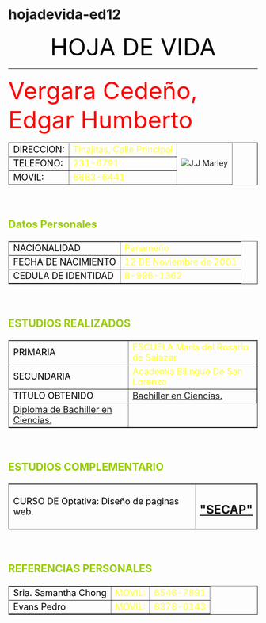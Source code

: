 # hojadevida-ed12
<html>
<head>
<title>Hoja de vida </title>
</head>
<body>

<center><font size=10 color= black>
HOJA DE VIDA</font></center><hr width ="" size="4">

 <font size=20 color= RED> Vergara Cedeño, Edgar Humberto</font>
<font size=4 color= 99CC00>
<table border = 1>


<tr><td> <font size=4 color= black>DIRECCION: </td>  <td> <font size=4 color= FFFF33>Tinajitas, Calle Principal</td> <td rowspan="3"> <img src="http://190.152.10.222/download/0803260991_11102012_1117.bmp " hight="100" widht="100" alt="J.J Marley"> </td></tr>
<tr><td> <font size=4 color= black>TELEFONO:  </td>  <td> <font size=4 color= FFFF33>231-6791</td> </tr>
<tr><td> <font size=4 color= black>MOVIL:     </td>  <td> <font size=4 color= FFFF33>6683-6441</td> </tr>
</table>
<br>
<h3> Datos Personales </h3>


<table border = 1> 


<tr><td> <font size=4 color= black>NACIONALIDAD         </td><tD> <font size=4 color= FFFF33>Panameño</td></tr>
<tr><td> <font size=4 color= black>FECHA DE NACIMIENTO  </td><td> <font size=4 color= FFFF33>12 DE Noviembre de 2001</td></tr>
<tr><td> <font size=4 color= black>CEDULA DE IDENTIDAD  </td><td> <font size=4 color= FFFF33>8-996-1362</td></tr>
</table>

<br>
<H3>ESTUDIOS REALIZADOS</H3>  
<TABLE BORDER =1>

<tr><td> <font size=4 color= black>PRIMARIA   </td><tD> <font size=4 color= FFFF33>ESCUELA María del Rosario de Salazar</td></tr>
<tr><td> <font size=4 color= black>SECUNDARIA </td><tD> <font size=4 color= FFFF33>Academia Bilingue De San Lorenzo</td></tr>

<tr><td> <font size=4 color= black>TITULO OBTENIDO </td><tD> <font size=4 color= FFFF33> <a href="http://190.152.10.222/download/0803260991_11102012_1139.html#Titulo de Bachiller">Bachiller en Ciencias.</a> </td> </tr>
<tr><td> <font size=4 color= FFFF33> <a href="http://190.152.10.222/download/0803260991_11102012_1139.html#Comprobante UTE LVT">Diploma de Bachiller en Ciencias.</a>
</TABLE>

<br>
<H3>ESTUDIOS COMPLEMENTARIO</H3> 


<table Border = 1>
<tr><td> <font size=4 color= black>CURSO DE Optativa: Diseño de paginas web.</td><tD>  <a href="http://190.152.10.222/download/0803260991_11102012_1139.html#Secap"><H2>"SECAP"</H2> </td> </tr> </a>

 </TABLE>
<br>
<H3>REFERENCIAS PERSONALES</H3> 
<TABLE BORDER = 1>
<tr><td> <font size=4 color= black>Sria. Samantha Chong</td><tD> <font size=4 color= FFFF33>MOVIL:</td><tD><font size=4 color= FFFF33>6546-7891</td></tr>

<tr><td><font size=4 color= black>Evans Pedro</td><tD> <font size=4 color= FFFF33>MOVIL:</td><tD><font size=4 color= FFFF33>6378-0143</td></tr>

</TABLE>

</body>
</html>
